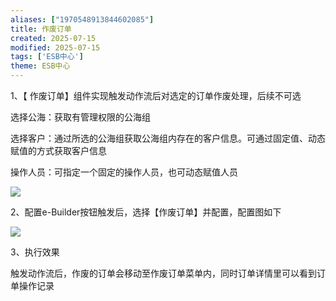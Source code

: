 ```yaml
---
aliases: ["1970548913844602085"]
title: 作废订单
created: 2025-07-15
modified: 2025-07-15
tags: ['ESB中心']
theme: ESB中心
---
```


1、【 作废订单】组件实现触发动作流后对选定的订单作废处理，后续不可选

选择公海：获取有管理权限的公海组

选择客户：通过所选的公海组获取公海组内存在的客户信息。可通过固定值、动态赋值的方式获取客户信息

操作人员：可指定一个固定的操作人员，也可动态赋值人员

![](c0a750fb9a14da995a241188e69367dd.jpg)

2、配置e-Builder按钮触发后，选择【作废订单】并配置，配置图如下

**![](d50d12a6ef6125042c368654341997d8.jpg)**

3、执行效果

触发动作流后，作废的订单会移动至作废订单菜单内，同时订单详情里可以看到订单操作记录